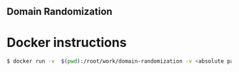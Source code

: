 ## Domain Randomization

# Docker instructions

```bash
$ docker run -v  $(pwd):/root/work/domain-randomization -v <absolute path to .mujoco folder>:/root/.mujoco -it sharadmv/domain-randomization:pytorch mpirun -np 30 pipenv run python scripts/ppo_pytorch.py --env_dist_stdev 1.0 --seed 0
```
